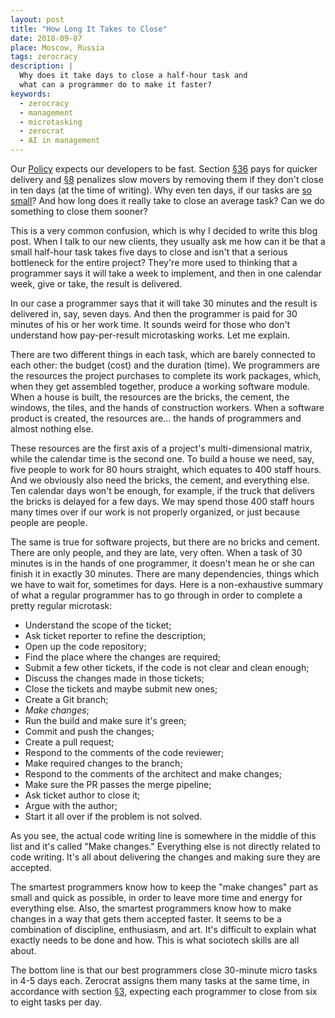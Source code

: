 ```yaml
---
layout: post
title: "How Long It Takes to Close"
date: 2018-09-07
place: Moscow, Russia
tags: zerocracy
description: |
  Why does it take days to close a half-hour task and
  what can a programmer do to make it faster?
keywords:
  - zerocracy
  - management
  - microtasking
  - zerocrat
  - AI in management
---
```


Our [Policy](http://www.zerocracy.com/policy.html) expects our developers
to be fast. Section [§36](http://www.zerocracy.com/policy.html#36) pays for
quicker delivery and [§8](http://www.zerocracy.com/policy.html#8) penalizes
slow movers by removing them if they don't close in
ten days (at the time of writing). Why even ten days, if our tasks are
[so small](https://www.yegor256.com/2017/11/28/microtasking.html)?
And how long does it really take to close an average task?
Can we do something to close them sooner?

<!--more-->

This is a very common confusion, which is why I decided to write this blog post.
When I talk to our new clients, they usually ask me how can it be that
a small half-hour task takes five days to close and isn't that a serious
bottleneck for the entire project? They're more used to thinking that a programmer
says it will take a week to implement, and then in one calendar week, give or take,
the result is delivered.

In our case a programmer says that it will take 30 minutes and the result
is delivered in, say, seven days. And then the programmer is paid for 30 minutes
of his or her work time. It sounds weird for those who don't understand
how pay-per-result microtasking works. Let me explain.

There are two different things in each task, which are barely connected to each other:
the budget (cost) and the duration (time). We programmers are the resources
the project purchases to complete its work packages, which, when they
get assembled together, produce a working software module. When a house
is built, the resources are the bricks, the cement, the windows, the tiles,
and the hands of construction workers. When a software product is created,
the resources are... the hands of programmers and almost nothing else.

These resources are the first axis of a project's multi-dimensional matrix, while
the calendar time is the second one. To build a house we need, say, five
people to work for 80 hours straight, which
equates to 400 staff hours. And we obviously also need the bricks, the cement,
and everything else. Ten calendar days won't be enough, for example, if the truck that
delivers the bricks is delayed for a few days. We may spend those 400 staff hours
many times over if our work is not properly organized, or just because people are
people.

The same is true for software projects, but there are no bricks and cement. There
are only people, and they are late, very often. When a task of 30 minutes
is in the hands of one programmer, it doesn't mean he or she can finish it
in exactly 30 minutes. There are many dependencies, things which we have
to wait for, sometimes for days. Here is a non-exhaustive summary of what
a regular programmer has to go through in order to complete a pretty regular
microtask:

  * Understand the scope of the ticket;
  * Ask ticket reporter to refine the description;
  * Open up the code repository;
  * Find the place where the changes are required;
  * Submit a few other tickets, if the code is not clear and clean enough;
  * Discuss the changes made in those tickets;
  * Close the tickets and maybe submit new ones;
  * Create a Git branch;
  * _Make changes_;
  * Run the build and make sure it's green;
  * Commit and push the changes;
  * Create a pull request;
  * Respond to the comments of the code reviewer;
  * Make required changes to the branch;
  * Respond to the comments of the architect and make changes;
  * Make sure the PR passes the merge pipeline;
  * Ask ticket author to close it;
  * Argue with the author;
  * Start it all over if the problem is not solved.

As you see, the actual code writing line is somewhere in the middle
of this list and it's called "Make changes." Everything else is not
directly related to code writing. It's all about delivering the changes
and making sure they are accepted.

The smartest programmers know how to keep the "make changes" part
as small and quick as possible, in order to leave more time and energy
for everything else. Also, the smartest programmers know how to make changes
in a way that gets them accepted faster. It seems to be a combination of discipline,
enthusiasm, and art. It's difficult to explain what exactly needs to be
done and how. This is what sociotech skills are all about.

The bottom line is that our best programmers close 30-minute micro
tasks in 4-5 days each. Zerocrat assigns them many tasks at the same time,
in accordance with section [§3](http://www.zerocracy.com/policy.html#3),
expecting each programmer to close from six to eight tasks per day.

